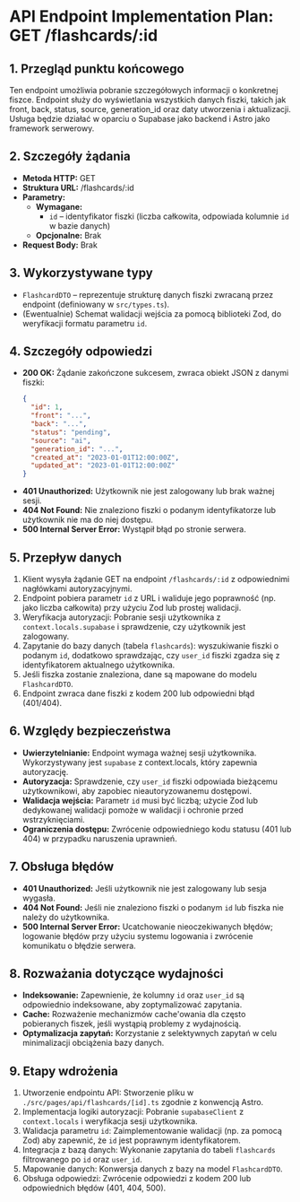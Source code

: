 # API Endpoint Implementation Plan: GET /flashcards/:id

## 1. Przegląd punktu końcowego
Ten endpoint umożliwia pobranie szczegółowych informacji o konkretnej fiszce. Endpoint służy do wyświetlania wszystkich danych fiszki, takich jak front, back, status, source, generation_id oraz daty utworzenia i aktualizacji. Usługa będzie działać w oparciu o Supabase jako backend i Astro jako framework serwerowy.

## 2. Szczegóły żądania
- **Metoda HTTP:** GET
- **Struktura URL:** /flashcards/:id
- **Parametry:**
  - **Wymagane:**
    - `id` – identyfikator fiszki (liczba całkowita, odpowiada kolumnie `id` w bazie danych)
  - **Opcjonalne:** Brak
- **Request Body:** Brak

## 3. Wykorzystywane typy
- `FlashcardDTO` – reprezentuje strukturę danych fiszki zwracaną przez endpoint (definiowany w `src/types.ts`).
- (Ewentualnie) Schemat walidacji wejścia za pomocą biblioteki Zod, do weryfikacji formatu parametru `id`.

## 4. Szczegóły odpowiedzi
- **200 OK:** Żądanie zakończone sukcesem, zwraca obiekt JSON z danymi fiszki:
  ```json
  {
    "id": 1,
    "front": "...",
    "back": "...",
    "status": "pending",
    "source": "ai",
    "generation_id": "...",
    "created_at": "2023-01-01T12:00:00Z",
    "updated_at": "2023-01-01T12:00:00Z"
  }
  ```
- **401 Unauthorized:** Użytkownik nie jest zalogowany lub brak ważnej sesji.
- **404 Not Found:** Nie znaleziono fiszki o podanym identyfikatorze lub użytkownik nie ma do niej dostępu.
- **500 Internal Server Error:** Wystąpił błąd po stronie serwera.

## 5. Przepływ danych
1. Klient wysyła żądanie GET na endpoint `/flashcards/:id` z odpowiednimi nagłówkami autoryzacyjnymi.
2. Endpoint pobiera parametr `id` z URL i waliduje jego poprawność (np. jako liczba całkowita) przy użyciu Zod lub prostej walidacji.
3. Weryfikacja autoryzacji: Pobranie sesji użytkownika z `context.locals.supabase` i sprawdzenie, czy użytkownik jest zalogowany.
4. Zapytanie do bazy danych (tabela `flashcards`): wyszukiwanie fiszki o podanym `id`, dodatkowo sprawdzając, czy `user_id` fiszki zgadza się z identyfikatorem aktualnego użytkownika.
5. Jeśli fiszka zostanie znaleziona, dane są mapowane do modelu `FlashcardDTO`.
6. Endpoint zwraca dane fiszki z kodem 200 lub odpowiedni błąd (401/404).

## 6. Względy bezpieczeństwa
- **Uwierzytelnianie:** Endpoint wymaga ważnej sesji użytkownika. Wykorzystywany jest `supabase` z context.locals, który zapewnia autoryzację.
- **Autoryzacja:** Sprawdzenie, czy `user_id` fiszki odpowiada bieżącemu użytkownikowi, aby zapobiec nieautoryzowanemu dostępowi.
- **Walidacja wejścia:** Parametr `id` musi być liczbą; użycie Zod lub dedykowanej walidacji pomoże w walidacji i ochronie przed wstrzyknięciami.
- **Ograniczenia dostępu:** Zwrócenie odpowiedniego kodu statusu (401 lub 404) w przypadku naruszenia uprawnień.

## 7. Obsługa błędów
- **401 Unauthorized:** Jeśli użytkownik nie jest zalogowany lub sesja wygasła.
- **404 Not Found:** Jeśli nie znaleziono fiszki o podanym `id` lub fiszka nie należy do użytkownika.
- **500 Internal Server Error:** Ucatchowanie nieoczekiwanych błędów; logowanie błędów przy użyciu systemu logowania i zwrócenie komunikatu o błędzie serwera.

## 8. Rozważania dotyczące wydajności
- **Indeksowanie:** Zapewnienie, że kolumny `id` oraz `user_id` są odpowiednio indeksowane, aby zoptymalizować zapytania.
- **Cache:** Rozważenie mechanizmów cache'owania dla często pobieranych fiszek, jeśli wystąpią problemy z wydajnością.
- **Optymalizacja zapytań:** Korzystanie z selektywnych zapytań w celu minimalizacji obciążenia bazy danych.

## 9. Etapy wdrożenia
1. Utworzenie endpointu API: Stworzenie pliku w `./src/pages/api/flashcards/[id].ts` zgodnie z konwencją Astro.
2. Implementacja logiki autoryzacji: Pobranie `supabaseClient` z `context.locals` i weryfikacja sesji użytkownika.
3. Walidacja parametru `id`: Zaimplementowanie walidacji (np. za pomocą Zod) aby zapewnić, że `id` jest poprawnym identyfikatorem.
4. Integracja z bazą danych: Wykonanie zapytania do tabeli `flashcards` filtrowanego po `id` oraz `user_id`.
5. Mapowanie danych: Konwersja danych z bazy na model `FlashcardDTO`.
6. Obsługa odpowiedzi: Zwrócenie odpowiedzi z kodem 200 lub odpowiednich błędów (401, 404, 500).
